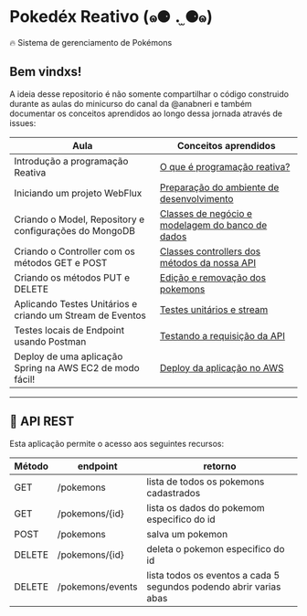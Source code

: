 # Pokedéx Reativo (๑⚈ ․̫ ⚈๑)
🔥 Sistema de gerenciamento de Pokémons

## Bem vindxs!
A ideia desse repositorio é não somente compartilhar o código construido durante as aulas do minicurso do canal da @anabneri e também documentar os conceitos aprendidos ao longo dessa jornada através de issues:

Aula   | Conceitos aprendidos
--------- | ------
Introdução a programação Reativa| [O que é programação reativa?](https://github.com/leticiacamposs2/pokedex-reativo/issues/1)
Iniciando um projeto WebFlux | [Preparação do ambiente de desenvolvimento](https://github.com/leticiacamposs2/pokedex-reativo/issues/2)
Criando o Model, Repository e configurações do MongoDB | [Classes de negócio e modelagem do banco de dados](https://github.com/leticiacamposs2/pokedex-reativo/issues/3)
Criando o Controller com os métodos GET e POST | [Classes controllers dos métodos da nossa API](https://github.com/leticiacamposs2/pokedex-reativo/issues/4)
Criando os métodos PUT e DELETE | [Edição e removação dos pokemons](https://github.com/leticiacamposs2/pokedex-reativo/issues/5)
Aplicando Testes Unitários e criando um Stream de Eventos | [Testes unitários e stream](https://github.com/leticiacamposs2/pokedex-reativo/issues/6)
Testes locais de Endpoint usando Postman | [Testando a requisição da API](https://github.com/leticiacamposs2/pokedex-reativo/issues/7)
Deploy de uma aplicação Spring na AWS EC2 de modo fácil! | [Deploy da aplicação no AWS](https://github.com/leticiacamposs2/pokedex-reativo/issues/8)

---

## 🚀 API REST
Esta aplicação permite o acesso aos seguintes recursos:

Método | endpoint | retorno
--------- | ------  | ------
GET | /pokemons | lista de todos os pokemons cadastrados
GET | /pokemons/{id} | lista os dados do pokemom especifico do id
POST | /pokemons | salva um pokemon
DELETE| /pokemons/{id} | deleta o pokemon especifico do id
DELETE| /pokemons/events | lista todos os eventos a cada 5 segundos podendo abrir varias abas
